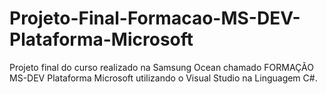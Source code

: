# Projeto-Final-Formacao-MS-DEV-Plataforma-Microsoft
Projeto final do curso realizado na Samsung Ocean chamado FORMAÇÃO MS-DEV Plataforma Microsoft utilizando o Visual Studio na Linguagem C#.
